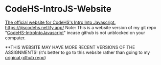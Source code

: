# CodeHS-IntroJS-Website
[The official website for CodeHS's Intro Into Javascript.](https://iijscodehs.netlify.app/)
https://iijscodehs.netlify.app/
Note: This is a website version of my git repo "[CodeHS-IntroIntoJavascript](https://github.com/aditeyapatakoti/CodeHS-IntroIntoJavascript)" incase github is not unblocked on your computer.

**THIS WEBSITE MAY HAVE MORE RECENT VERSIONS OF THE ASSIGNMENTS! (it's better to go to this website rather than going to my [original github repo](https://github.com/aditeyapatakoti/CodeHS-IntroIntoJavascript))